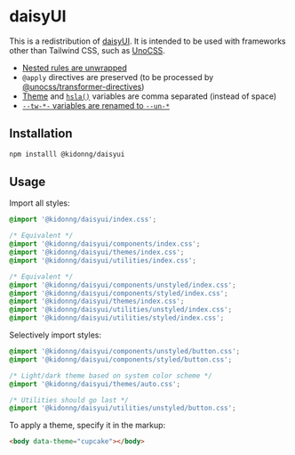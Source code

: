 # daisyUI

This is a redistribution of [daisyUI](https://github.com/saadeghi/daisyui). It is intended to be used with frameworks other than Tailwind CSS, such as [UnoCSS](https://github.com/kidonng/unocss-preset-daisy).

- [Nested rules are unwrapped](https://github.com/kidonng/daisyui/blob/5c8e03665b59dcd2646bb284f6639d240a066c13/build.ts#L9)
- `@apply` directives are preserved (to be processed by [@unocss/transformer-directives](https://github.com/unocss/unocss/tree/main/packages/transformer-directives))
- [Theme](https://github.com/kidonng/daisyui/blob/5c8e03665b59dcd2646bb284f6639d240a066c13/build.ts#L75-L79) and [`hsla()`](https://github.com/kidonng/daisyui/blob/5c8e03665b59dcd2646bb284f6639d240a066c13/build.ts#L34) variables are comma separated (instead of space)
- [`--tw-*-` variables are renamed to `--un-*`](https://github.com/kidonng/daisyui/blob/5c8e03665b59dcd2646bb284f6639d240a066c13/build.ts#L33)

## Installation

```sh
npm installl @kidonng/daisyui
```

## Usage

Import all styles:

```css
@import '@kidonng/daisyui/index.css';

/* Equivalent */
@import '@kidonng/daisyui/components/index.css';
@import '@kidonng/daisyui/themes/index.css';
@import '@kidonng/daisyui/utilities/index.css';

/* Equivalent */
@import '@kidonng/daisyui/components/unstyled/index.css';
@import '@kidonng/daisyui/components/styled/index.css';
@import '@kidonng/daisyui/themes/index.css';
@import '@kidonng/daisyui/utilities/unstyled/index.css';
@import '@kidonng/daisyui/utilities/styled/index.css';
```

Selectively import styles:

```css
@import '@kidonng/daisyui/components/unstyled/button.css';
@import '@kidonng/daisyui/components/styled/button.css';

/* Light/dark theme based on system color scheme */
@import '@kidonng/daisyui/themes/auto.css';

/* Utilities should go last */
@import '@kidonng/daisyui/utilities/unstyled/button.css';
```

To apply a theme, specify it in the markup:

```html
<body data-theme="cupcake"></body>
```
